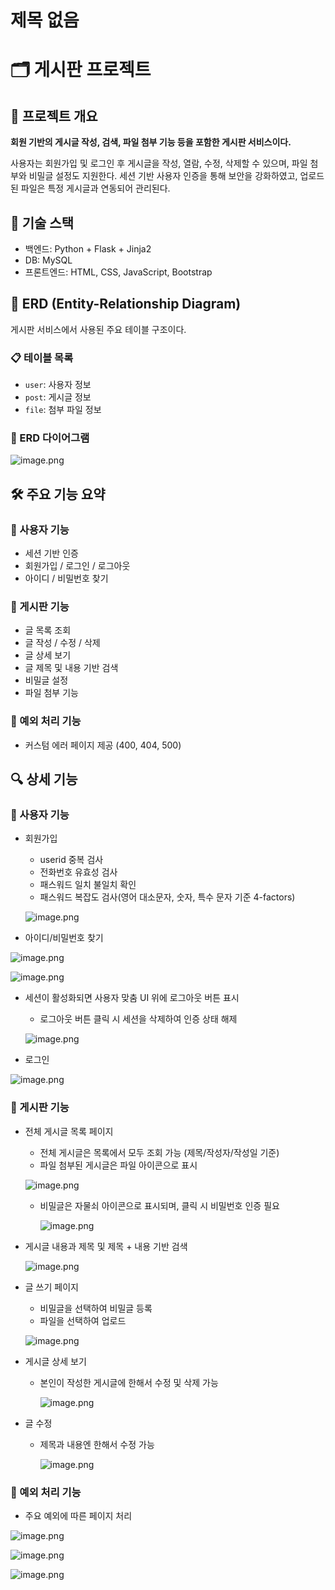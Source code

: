 # 제목 없음

# 🗂️ 게시판 프로젝트

## 📌 프로젝트 개요

**회원 기반의 게시글 작성, 검색, 파일 첨부 기능 등을 포함한 게시판 서비스이다.**

사용자는 회원가입 및 로그인 후 게시글을 작성, 열람, 수정, 삭제할 수 있으며, 파일 첨부와 비밀글 설정도 지원한다. 세션 기반 사용자 인증을 통해 보안을 강화하였고, 업로드된 파일은 특정 게시글과 연동되어 관리된다.

## 🧪 기술 스택

- 백엔드: Python + Flask + Jinja2
- DB: MySQL
- 프론트엔드: HTML, CSS, JavaScript, Bootstrap

## 🧩 ERD (Entity-Relationship Diagram)

게시판 서비스에서 사용된 주요 테이블 구조이다.

### 📋 테이블 목록

- `user`: 사용자 정보
- `post`: 게시글 정보
- `file`: 첨부 파일 정보

### 🔗 ERD 다이어그램

![image.png](image/image.png)

## 🛠️ 주요 기능 요약

### 🔐 사용자 기능

- 세션 기반 인증
- 회원가입 / 로그인 / 로그아웃
- 아이디 / 비밀번호 찾기

### 📝 게시판 기능

- 글 목록 조회
- 글 작성 / 수정 / 삭제
- 글 상세 보기
- 글 제목 및 내용 기반 검색
- 비밀글 설정
- 파일 첨부 기능

### 🚨 예외 처리 기능

- 커스텀 에러 페이지 제공 (400, 404, 500)

## 🔍 상세 기능

### 🔐 사용자 기능

- 회원가입
    - userid 중복 검사
    - 전화번호 유효성 검사
    - 패스워드 일치 불일치 확인
    - 패스워드 복잡도 검사(영어 대소문자, 숫자, 특수 문자 기준 4-factors)
    
    ![image.png](image/image%201.png)
    

- 아이디/비밀번호 찾기

![image.png](image/image%202.png)

![image.png](image/image%203.png)

- 세션이 활성화되면 사용자 맞춤 UI 위에 로그아웃 버튼 표시
    - 로그아웃 버튼 클릭 시 세션을 삭제하여 인증 상태 해제
    
    ![image.png](image/image%204.png)
    

- 로그인

![image.png](image/image%205.png)

### 📝 게시판 기능

- 전체 게시글 목록 페이지
    - 전체 게시글은 목록에서 모두 조회 가능 (제목/작성자/작성일 기준)
    - 파일 첨부된 게시글은 파일 아이콘으로 표시
    
    ![image.png](image/image%206.png)
    
    - 비밀글은 자물쇠 아이콘으로 표시되며, 클릭 시 비밀번호 인증 필요
        
        ![image.png](image/image%207.png)
        

- 게시글 내용과 제목 및 제목 + 내용 기반 검색
    
    ![image.png](image/image%208.png)
    

- 글 쓰기 페이지
    - 비밀글을 선택하여 비밀글 등록
    - 파일을 선택하여 업로드
    
    ![image.png](image/image%209.png)
    

- 게시글 상세 보기
    - 본인이 작성한 게시글에 한해서 수정 및 삭제 가능
        
        ![image.png](image/image%2010.png)
        

- 글 수정
    - 제목과 내용엔 한해서 수정 가능
        
        ![image.png](image/image%2011.png)
        

### 🚨 예외 처리 기능

- 주요 예외에 따른 페이지 처리

     

![image.png](image/image%2012.png)

![image.png](image/image%2013.png)

![image.png](image/image%2014.png)